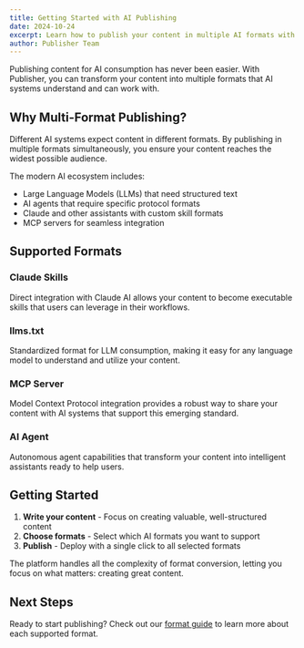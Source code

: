 ```yaml
---
title: Getting Started with AI Publishing
date: 2024-10-24
excerpt: Learn how to publish your content in multiple AI formats with Publisher.
author: Publisher Team
---
```


Publishing content for AI consumption has never been easier. With Publisher, you can transform your content into multiple formats that AI systems understand and can work with.

## Why Multi-Format Publishing?

Different AI systems expect content in different formats. By publishing in multiple formats simultaneously, you ensure your content reaches the widest possible audience.

The modern AI ecosystem includes:
- Large Language Models (LLMs) that need structured text
- AI agents that require specific protocol formats
- Claude and other assistants with custom skill formats
- MCP servers for seamless integration

## Supported Formats

### Claude Skills
Direct integration with Claude AI allows your content to become executable skills that users can leverage in their workflows.

### llms.txt
Standardized format for LLM consumption, making it easy for any language model to understand and utilize your content.

### MCP Server
Model Context Protocol integration provides a robust way to share your content with AI systems that support this emerging standard.

### AI Agent
Autonomous agent capabilities that transform your content into intelligent assistants ready to help users.

## Getting Started

1. **Write your content** - Focus on creating valuable, well-structured content
2. **Choose formats** - Select which AI formats you want to support
3. **Publish** - Deploy with a single click to all selected formats

The platform handles all the complexity of format conversion, letting you focus on what matters: creating great content.

## Next Steps

Ready to start publishing? Check out our [format guide](/blog/why-llms-txt-matters) to learn more about each supported format.
